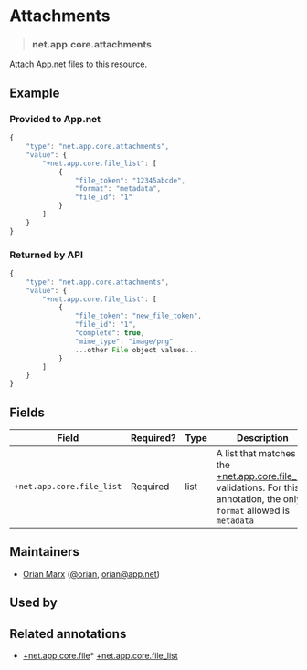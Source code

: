 <!-- give your annotation a title -->
# Attachments

<!-- specify the "type" for your annotation -->
> ### net.app.core.attachments

<!-- provide a description of what your annotation represents -->
Attach App.net files to this resource.

<!-- provide at least one example of what your annotation might look like in the wild -->
## Example

### Provided to App.net
~~~ js
{
    "type": "net.app.core.attachments",
    "value": {
        "+net.app.core.file_list": [
            {
                "file_token": "12345abcde",
                "format": "metadata",
                "file_id": "1"
            }
        ]
    }
}
~~~

### Returned by API

~~~ js
{
    "type": "net.app.core.attachments",
    "value": {
        "+net.app.core.file_list": [
            {
                "file_token": "new_file_token",
                "file_id": "1",
                "complete": true,
                "mime_type": "image/png"
                ...other File object values...
            }
        ]
    }
}
~~~

<!-- provide a complete description of the fields in the "value" object for your annotation -->
## Fields

| Field | Required? | Type | Description |
| ----- | --------- | ---- | ----------- |
| `+net.app.core.file_list` | Required | list | A list that matches the [+net.app.core.file_list](https://github.com/appdotnet/object-metadata/blob/master/annotation-replacement-values/+net.app.core.file_list.md) validations. For this annotation, the only `format` allowed is `metadata`|

<!-- provide a way to contact you -->
## Maintainers
* [Orian Marx](http://orianmarx.com) ([@orian](https://alpha.app.net/orian), [orian@app.net](mailto:orian@app.net))

<!-- provide references to compatible apps / service -->
## Used by

<!-- provide references to related annotations -->
## Related annotations
* [+net.app.core.file](https://github.com/appdotnet/object-metadata/blob/master/annotation-replacement-values/+net.app.core.file.md)* [+net.app.core.file_list](https://github.com/appdotnet/object-metadata/blob/master/annotation-replacement-values/+net.app.core.file_list.md)
